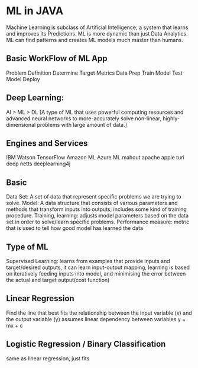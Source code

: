 # ML in JAVA 
Machine Learning is subclass of Artificial Intelligence; a system that learns and improves its Predictions. 
ML is more dynamic than just Data Analytics. ML can find patterns and creates ML models much master than humans. 

## Basic WorkFlow of ML App
Problem Definition 
Determine Target Metrics 
Data Prep 
Train Model 
Test Model 
Deploy 

## Deep Learning: 
 AI > ML > DL [A type of ML that uses powerful computing resources and 
 advanced neural networks to more-accurately solve non-linear, highly-dimensional 
 problems with large amount of data.]
 
## Engines and Services 
IBM Watson 
TensorFlow 
Amazon ML 
Azure ML 
mahout 
apache 
apple turi 
deep netts 
deeplearning4j 

## Basic 
Data Set: A set of data that represent specific problems we are trying to solve. 
Model: A data structure that consists of various parameters and methods 
		that transform inputs into outputs; includes some kind of training procedure. 
Training, learning: adjusts model parameters based on the data set in order to 
	solve/learn specific problems. 
Performance measure: metric that is used to tell how good model has learned the data 

## Type of ML 
Supervised Learning: 
	learns from examples that provide inputs and target/desired outputs, it can learn 
	input-output mapping, learning is based on iteratively feeding inputs into model, 
	and minimising the error between the actual and target output(cost function) 

## Linear Regression
Find the line that best fits the relationship between the input variable (x) 
and the output variable (y) 
assumes linear dependency between variables y = mx + c 

## Logistic Regression / Binary Classification 
same as linear regression, just fits 


